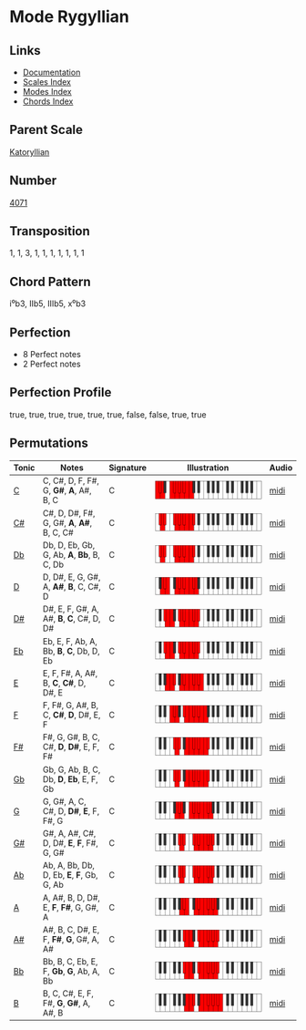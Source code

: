 # Mode Rygyllian

## Links

- [Documentation](README.md)
- [Scales Index](Scales.md)
- [Modes Index](Modes.md)
- [Chords Index](Chords.md)

## Parent Scale

[Katoryllian](ScaleKatoryllian.md)

## Number

[4071](https://ianring.com/musictheory/scales/4071)

## Transposition

1, 1, 3, 1, 1, 1, 1, 1, 1, 1

## Chord Pattern

i⁰b3, IIb5, IIIb5, x⁰b3

## Perfection

- 8 Perfect notes
- 2 Perfect notes

## Perfection Profile

true, true, true, true, true, true, false, false, true, true

## Permutations

| Tonic | Notes | Signature | Illustration | Audio |
|-------|-------|-----------|--------------|-------|
| [C](ModeCNaturalRygyllian.md) | C, C#, D, F, F#, G, **G#**, **A**, A#, B, C | C | ![CNaturalRygyllian](ModeCNaturalRygyllian.png) | [midi](https://github.com/edipermadi/music/blob/main/docs/ModeCNaturalRygyllian.mid?raw=true) |
| [C#](ModeCSharpRygyllian.md) | C#, D, D#, F#, G, G#, **A**, **A#**, B, C, C# | C | ![CSharpRygyllian](ModeCSharpRygyllian.png) | [midi](https://github.com/edipermadi/music/blob/main/docs/ModeCSharpRygyllian.mid?raw=true) |
| [Db](ModeDFlatRygyllian.md) | Db, D, Eb, Gb, G, Ab, **A**, **Bb**, B, C, Db | C | ![DFlatRygyllian](ModeDFlatRygyllian.png) | [midi](https://github.com/edipermadi/music/blob/main/docs/ModeDFlatRygyllian.mid?raw=true) |
| [D](ModeDNaturalRygyllian.md) | D, D#, E, G, G#, A, **A#**, **B**, C, C#, D | C | ![DNaturalRygyllian](ModeDNaturalRygyllian.png) | [midi](https://github.com/edipermadi/music/blob/main/docs/ModeDNaturalRygyllian.mid?raw=true) |
| [D#](ModeDSharpRygyllian.md) | D#, E, F, G#, A, A#, **B**, **C**, C#, D, D# | C | ![DSharpRygyllian](ModeDSharpRygyllian.png) | [midi](https://github.com/edipermadi/music/blob/main/docs/ModeDSharpRygyllian.mid?raw=true) |
| [Eb](ModeEFlatRygyllian.md) | Eb, E, F, Ab, A, Bb, **B**, **C**, Db, D, Eb | C | ![EFlatRygyllian](ModeEFlatRygyllian.png) | [midi](https://github.com/edipermadi/music/blob/main/docs/ModeEFlatRygyllian.mid?raw=true) |
| [E](ModeENaturalRygyllian.md) | E, F, F#, A, A#, B, **C**, **C#**, D, D#, E | C | ![ENaturalRygyllian](ModeENaturalRygyllian.png) | [midi](https://github.com/edipermadi/music/blob/main/docs/ModeENaturalRygyllian.mid?raw=true) |
| [F](ModeFNaturalRygyllian.md) | F, F#, G, A#, B, C, **C#**, **D**, D#, E, F | C | ![FNaturalRygyllian](ModeFNaturalRygyllian.png) | [midi](https://github.com/edipermadi/music/blob/main/docs/ModeFNaturalRygyllian.mid?raw=true) |
| [F#](ModeFSharpRygyllian.md) | F#, G, G#, B, C, C#, **D**, **D#**, E, F, F# | C | ![FSharpRygyllian](ModeFSharpRygyllian.png) | [midi](https://github.com/edipermadi/music/blob/main/docs/ModeFSharpRygyllian.mid?raw=true) |
| [Gb](ModeGFlatRygyllian.md) | Gb, G, Ab, B, C, Db, **D**, **Eb**, E, F, Gb | C | ![GFlatRygyllian](ModeGFlatRygyllian.png) | [midi](https://github.com/edipermadi/music/blob/main/docs/ModeGFlatRygyllian.mid?raw=true) |
| [G](ModeGNaturalRygyllian.md) | G, G#, A, C, C#, D, **D#**, **E**, F, F#, G | C | ![GNaturalRygyllian](ModeGNaturalRygyllian.png) | [midi](https://github.com/edipermadi/music/blob/main/docs/ModeGNaturalRygyllian.mid?raw=true) |
| [G#](ModeGSharpRygyllian.md) | G#, A, A#, C#, D, D#, **E**, **F**, F#, G, G# | C | ![GSharpRygyllian](ModeGSharpRygyllian.png) | [midi](https://github.com/edipermadi/music/blob/main/docs/ModeGSharpRygyllian.mid?raw=true) |
| [Ab](ModeAFlatRygyllian.md) | Ab, A, Bb, Db, D, Eb, **E**, **F**, Gb, G, Ab | C | ![AFlatRygyllian](ModeAFlatRygyllian.png) | [midi](https://github.com/edipermadi/music/blob/main/docs/ModeAFlatRygyllian.mid?raw=true) |
| [A](ModeANaturalRygyllian.md) | A, A#, B, D, D#, E, **F**, **F#**, G, G#, A | C | ![ANaturalRygyllian](ModeANaturalRygyllian.png) | [midi](https://github.com/edipermadi/music/blob/main/docs/ModeANaturalRygyllian.mid?raw=true) |
| [A#](ModeASharpRygyllian.md) | A#, B, C, D#, E, F, **F#**, **G**, G#, A, A# | C | ![ASharpRygyllian](ModeASharpRygyllian.png) | [midi](https://github.com/edipermadi/music/blob/main/docs/ModeASharpRygyllian.mid?raw=true) |
| [Bb](ModeBFlatRygyllian.md) | Bb, B, C, Eb, E, F, **Gb**, **G**, Ab, A, Bb | C | ![BFlatRygyllian](ModeBFlatRygyllian.png) | [midi](https://github.com/edipermadi/music/blob/main/docs/ModeBFlatRygyllian.mid?raw=true) |
| [B](ModeBNaturalRygyllian.md) | B, C, C#, E, F, F#, **G**, **G#**, A, A#, B | C | ![BNaturalRygyllian](ModeBNaturalRygyllian.png) | [midi](https://github.com/edipermadi/music/blob/main/docs/ModeBNaturalRygyllian.mid?raw=true) |
